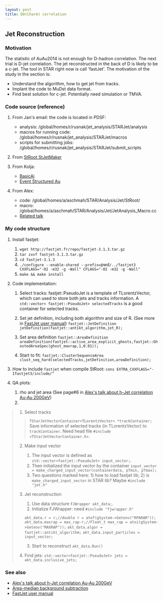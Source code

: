 ```yaml
---
layout: post
title: D0(Charm) correlation
---
```


## Jet Reconstruction

### Motivation
The statistic of AuAu2014 is not enough for D-hadron correlation. The next trial is D-jet correlation. The jet reconstructed in the back of D is likely to be a c-jet. The tool in STAR right now is call 'fastJet'. The motivation of the study in the section is:

*   Understand the algorithm, how to get jet from tracks.
*   Implant the code to MuDst data format.
*   Find best solution for c-jet. Potentially need simulation or TMVA.

### Code source (reference)

1.  From Jan's email: the code is located in PDSF:
    *   analysis: /global/homes/r/rusnak/jet_analysis/STARJet/analysis
    *   macros for running code: /global/homes/r/rusnak/jet_analysis/STARJet/macros
    *   scripts for submitting jobs: /global/homes/r/rusnak/jet_analysis/STARJet/submit_scripts

2.  From  [StRoot StJetMaker](http://www.star.bnl.gov/cgi-bin/protected/cvsweb.cgi/StRoot/StJetMaker/)

3.  From Kolja:
    *  [BasicAj](https://www.github.com/kkauder/BasicAj)
    *  [Event Structured Au](https://www.github.com/kkauder/eventStructuredAu)

4.  From Alex:
    *  code: /global/homes/a/aschmah/STAR/Analysis/Jet/StRoot/
    *  macro: /global/homes/a/aschmah/STAR/Analysis/Jet/JetAnalysis_Macro.cc
    *  [Related talk](http://www.star.bnl.gov/protected/heavy/aschmah/Presentations/aschmah_JetCorr_03_11_2016_V1.pdf)

### My code structure

1.  Install fastjet: 

    1.  `wget http://fastjet.fr/repo/fastjet-3.1.3.tar.gz`
    2.  `tar zxvf fastjet-3.1.3.tar.gz`
    3.  `cd fastjet-3.1.3`
    4.  `./configure --enable-shared --prefix=`pwd`/../fastjet3 CXXFLAGS="-O2 -m32 -g -Wall" CFLAGS="-O2 -m32 -g -Wall"`
    5.  `make && make install`

2.  Code implementation:
    
    1.  Select tracks: fastjet::PseudoJet is a template of TLorentzVector, which can used to store both jets and tracks information. A `std::vector< fastjet::PseudoJet> selectedTracks` is a good container for selected tracks.

    2.  Set jet definition, including both algorithm and size of R. (See more in [FastJet user manual](http://arxiv.org/pdf/1111.6097.pdf))
    `fastjet::JetDefinition jetDefinition(fastjet::antikt_algorithm,jet_R);`

    3.  Set area definition 
    `fastjet::AreaDefinition areaDefinition(fastjet::active_area_explicit_ghosts,fastjet::GhostedAreaSpec(ghost_maxrap,1,0.01));`

    4.  Start to fit:
    `fastjet::ClusterSequenceArea clust_seq_hard(selectedTracks,jetDefinition,areaDefinition);`

3.  How to  include `fastjet` when compile StRoot:
`cons EXTRA_CXXFLAGS="-Ifastjet3/include/"`

4.  QA plots: 

    1.  rho and jet area (See page#6 in [Alex's talk about h-Jet correlation Au-Au 200GeV](http://www.star.bnl.gov/protected/heavy/aschmah/Presentations/aschmah_JetCorr_03_11_2016_V1.pdf))
    2.  



> 1.  Select tracks
>
> > `TStarJetVectorContainer<TLorentzVector> *trackContainer;`
> > Save information of selected tracks (in TLorentzVector) to `trackContainer`. Need head file `#include <TStarJetVectorContainer.h>`. 
>
> 2.  Make input vector
>
>     1.  The input vector is defined as `std::vector<fastjet::PseudoJet> input_vector;`. 
>     2.  Then initialized the input vector by the container `input_vector = make_charged_input_vector(containerdata, pTmin, pTmax);`
>     3.  Two questions marked here: 1) how to load fastjet lib; 2) is `make_charged_input_vector` in STAR lib? Maybe `#include "jet.h"`
>
> 3.  Jet reconstruction
>
>     1.  Use data structure `FJWrapper akt_data;`. 
>     2.  Initialize FJWrapper: need `#include "fjwrapper.h"`
>
>     `akt_data.r = r;//double r = atof(gSystem->Getenv("RPARAM"));`
>     `akt_data.maxrap = max_rap-r;//Float_t max_rap = atoi(gSystem->Getenv("MAXRAP"));`
>     `akt_data.algor = fastjet::antikt_algorithm;`
>     `akt_data.input_particles = input_vector;`
>
>     3.  Start to reconstruct `akt_data.Run()`
>
> 4.  Find jets: `std::vector<fastjet::PseudoJet> jets = akt_data.inclusive_jets;`

### See also

*   [Alex's talk about h-Jet correlation Au-Au 200GeV](http://www.star.bnl.gov/protected/heavy/aschmah/Presentations/aschmah_JetCorr_03_11_2016_V1.pdf)
*   [Area-median background subtraction](http://indico.cern.ch/event/242816/contribution/9/attachments/413250/574181/2013-07-03-ParisJetWorkshop-gsoyez.pdf)
*   [FastJet user manual](http://arxiv.org/pdf/1111.6097.pdf)

